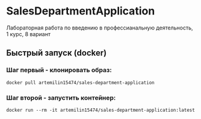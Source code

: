 # SalesDepartmentApplication
Лабораторная работа по введению в профессианальную деятельность, 1 курс, 8 вариант


## Быстрый запуск (docker) ##
### Шаг первый - клонировать образ: 
```
docker pull artemilin15474/sales-department-application
```

### Шаг второй - запустить контейнер:

```
docker run --rm -it artemilin15474/sales-department-application:latest
```
